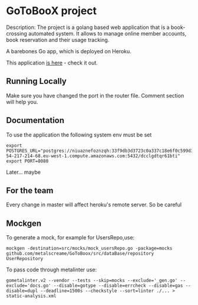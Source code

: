 # GoToBooX project

Description: The project is a golang based web application that is a book-crossing automated system. It allows to manage online member accounts, book reservation and their usage tracking.

A barebones Go app, which is deployed on Heroku.

This application [is here](https://gotoboox.herokuapp.com/) - check it out.

## Running Locally

Make sure you have changed the port in the router file. Comment section will help you.


## Documentation

To use the application the following system env must be set

    export POSTGRES_URL="postgres://niuaznefoznzqh:33f9db3d3723c0a337c18e6f0c599d358765159048ab0c4ec5a1d28969616854@ec2-54-217-214-68.eu-west-1.compute.amazonaws.com:5432/dcclgdtqr61bti"
    export PORT=8080

Later... maybe


## For the team

Every change in master will affect heroku's remote server. So be careful

## Mockgen

To generate a mock, for example for UsersRepo,use:

    mockgen -destination=src/mocks/mock_usersRepo.go -package=mocks github.com/metalscreame/GoToBoox/src/dataBase/repository UserRepository


To pass code through metalinter use:

    gometalinter.v2 --vendor --tests --skip=mocks --exclude='_gen.go' --exclude='docs.go' --disable=gotype --disable=errcheck --disable=gas --disable=dupl --deadline=1500s --checkstyle --sort=linter ./... > static-analysis.xml